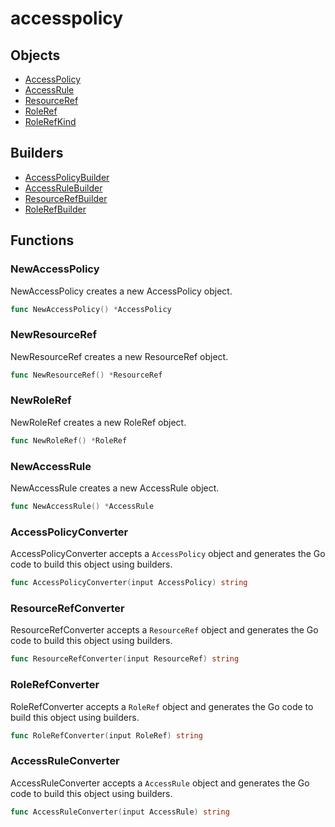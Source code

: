 # <span class="badge package-core"></span> accesspolicy

## Objects

 * <span class="badge object-type-struct"></span> [AccessPolicy](./object-AccessPolicy.md)
 * <span class="badge object-type-struct"></span> [AccessRule](./object-AccessRule.md)
 * <span class="badge object-type-struct"></span> [ResourceRef](./object-ResourceRef.md)
 * <span class="badge object-type-struct"></span> [RoleRef](./object-RoleRef.md)
 * <span class="badge object-type-enum"></span> [RoleRefKind](./object-RoleRefKind.md)
## Builders

 * <span class="badge builder"></span> [AccessPolicyBuilder](./builder-AccessPolicyBuilder.md)
 * <span class="badge builder"></span> [AccessRuleBuilder](./builder-AccessRuleBuilder.md)
 * <span class="badge builder"></span> [ResourceRefBuilder](./builder-ResourceRefBuilder.md)
 * <span class="badge builder"></span> [RoleRefBuilder](./builder-RoleRefBuilder.md)
## Functions

### <span class="badge function"></span> NewAccessPolicy

NewAccessPolicy creates a new AccessPolicy object.

```go
func NewAccessPolicy() *AccessPolicy
```

### <span class="badge function"></span> NewResourceRef

NewResourceRef creates a new ResourceRef object.

```go
func NewResourceRef() *ResourceRef
```

### <span class="badge function"></span> NewRoleRef

NewRoleRef creates a new RoleRef object.

```go
func NewRoleRef() *RoleRef
```

### <span class="badge function"></span> NewAccessRule

NewAccessRule creates a new AccessRule object.

```go
func NewAccessRule() *AccessRule
```

### <span class="badge function"></span> AccessPolicyConverter

AccessPolicyConverter accepts a `AccessPolicy` object and generates the Go code to build this object using builders.

```go
func AccessPolicyConverter(input AccessPolicy) string
```

### <span class="badge function"></span> ResourceRefConverter

ResourceRefConverter accepts a `ResourceRef` object and generates the Go code to build this object using builders.

```go
func ResourceRefConverter(input ResourceRef) string
```

### <span class="badge function"></span> RoleRefConverter

RoleRefConverter accepts a `RoleRef` object and generates the Go code to build this object using builders.

```go
func RoleRefConverter(input RoleRef) string
```

### <span class="badge function"></span> AccessRuleConverter

AccessRuleConverter accepts a `AccessRule` object and generates the Go code to build this object using builders.

```go
func AccessRuleConverter(input AccessRule) string
```

